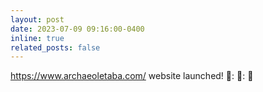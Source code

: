 ```yaml
---
layout: post
date: 2023-07-09 09:16:00-0400
inline: true
related_posts: false
---
```


<a href="https://www.archaeoletaba.com/">https://www.archaeoletaba.com/</a> website launched! 🎇: 🚀: 🎇
